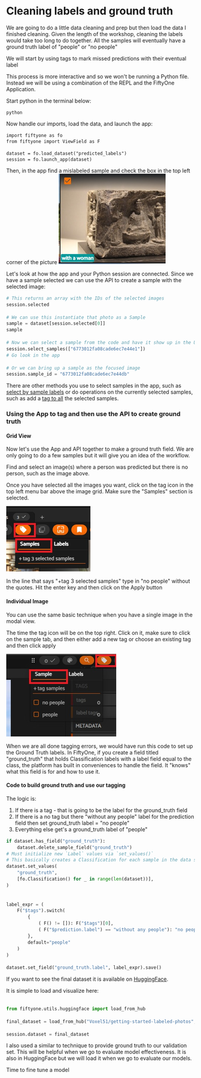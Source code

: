 # Cleaning labels and ground truth

We are going to do a little data cleaning and prep but then load the data I finished cleaning. Given the length of the workshop, cleaning the labels would take too long to do together.
All the samples will eventually have a ground truth label of "people" or "no people"

We will start by using tags to mark missed predictions with their eventual label

This process is more interactive and so we won't be running a Python file. Instead we will be using a combination of 
the REPL and the FiftyOne Application. 

Start python in the terminal below:
```
python
```

Now handle our imports, load the data, and launch the app:

```
import fiftyone as fo
from fiftyone import ViewField as F

dataset = fo.load_dataset("predicted_labels")
session = fo.launch_app(dataset)
```

Then, in the app find a mislabeled sample and check the box in the top left corner of the picture
![Image showing the select box checked](images/6_select_image.jpeg "Box checked")

Let's look at how the app and your Python session are connected. Since we have a sample selected we can use the API to create a sample with the selected image:

```python
# This returns an array with the IDs of the selected images
session.selected

# We can use this instantiate that photo as a Sample
sample = dataset[session.selected[0]]
sample

# Now we can select a sample from the code and have it show up in the UI
session.select_samples(["6773012fa08cade6ec7e44e1"])
# Go look in the app

# Or we can bring up a sample as the focused image
session.sample_id = "6773012fa08cade6ec7e44db"
```

There are other methods you use to select samples in the app, such as [select by sample labels](https://docs.voxel51.com/api/fiftyone.core.session.html#fiftyone.core.session.Session.select_labels) or do operations on the currently selected samples, such as add a [tag to all](https://docs.voxel51.com/api/fiftyone.core.session.html#fiftyone.core.session.Session.tag_selected_samples) the selected samples. 

### Using the App to tag and then use the API to create ground truth

#### Grid View
Now let's use the App and API together to make a ground truth field. We are only going to do a few samples but it will give you an idea of the workflow.

Find and select an image(s) where a person was predicted but there is no person, such as the image above. 

Once you have selected all the images you want, click on the tag icon in the top left menu bar above the image grid. Make sure the "Samples" section is selected.

![Dialog box for tagging samples](images/6_sample_tag.jpg "samples tagging")

In the line that says "+tag 3 selected samples" type in "no people" without the quotes. Hit the enter key and then click on the Apply button

#### Individual Image
You can use the same basic technique when you have a single image in the modal view. 

The time the tag icon will be on the top right. Click on it, make sure to click on the sample tab, and then either add a new tag or choose an existing tag and then click apply

![Dialog box for tagging sample image](images/6_sample_tag_single_image.jpg "sample tagging individual")

When we are all done tagging errors, we would have run this code to set up the Ground Truth labels.
In FiftyOne, if you create a field titled "ground_truth" that holds Classification labels with a label field equal to the class, 
the platform has built in conveniences to handle the field. It "knows" what this field is for and how to use it. 

#### Code to build ground truth and use our tagging

The logic is:
1. If there is a tag - that is going to be the label for the ground_truth field
2. If there is a no tag but there "without any people" label for the prediction field then set ground_truth label = "no people"
3. Everything else get's a ground_truth label of "people"

```Python
if dataset.has_field("ground_truth"):
    dataset.delete_sample_field("ground_truth")
# Must initialize new `Label` values via `set_values()`
# This basically creates a Classification for each sample in the data set which just contains an id
dataset.set_values(
    "ground_truth",
    [fo.Classification() for _ in range(len(dataset))],
)


label_expr = (
    F("$tags").switch(
        {
            ( F() != []): F("$tags")[0],
            ( F("$prediction.label") == "without any people"): "no people",
        },
	    default="people"
    )
)

dataset.set_field("ground_truth.label", label_expr).save()

```

If you want to see the final dataset it is available on [HuggingFace](https://huggingface.co/datasets/Voxel51/getting-started-labeled-photos). 

It is simple to load and visualize here:

```Python

from fiftyone.utils.huggingface import load_from_hub

final_dataset = load_from_hub("Voxel51/getting-started-labeled-photos", persistent=True, name="training_data")

session.dataset = final_dataset

```

I also used a similar to technique to provide ground truth to our validation set. This will be helpful when we go to evaluate model effectiveness. It is also in HuggingFace but we will load it when we go to evaluate our models. 

Time to fine tune a model
